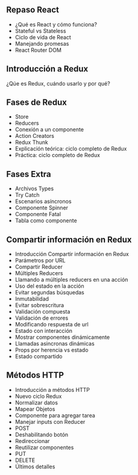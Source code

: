 ## Repaso React
  - ¿Qué es React y cómo funciona?
  - Stateful vs Stateless
  - Ciclo de vida de React
  - Manejando promesas
  - React Router DOM
## Introducción a Redux
¿Qúe es Redux, cuándo usarlo y por qué?
## Fases de Redux
- Store
- Reducers
- Conexión a un componente
- Action Creators
- Redux Thunk
- Explicación teórica: ciclo completo de Redux
- Práctica: ciclo completo de Redux
## Fases Extra
- Archivos Types
- Try Catch
- Escenarios asíncronos
- Componente Spinner
- Componente Fatal
- Tabla como componente
## Compartir información en Redux
- Introducción Compartir información en Redux
- Parámetros por URL
- Compartir Reducer
- Múltiples Reducers
- Llamando a múltiples reducers en una acción
- Uso del estado en la acción
- Evitar segundas búsquedas
- Inmutabilidad
- Evitar sobrescritura
- Validación compuesta
- Validación de errores
- Modificando respuesta de url
- Estado con interacción
- Mostrar componentes dinámicamente
- Llamadas asincronas dinámicas
- Props por herencia vs estado
- Estado compartido
## Métodos HTTP
- Introducción a métodos HTTP
- Nuevo ciclo Redux
- Normalizar datos
- Mapear Objetos
- Componente para agregar tarea
- Manejar inputs con Reducer
- POST
- Deshabilitando botón
- Redireccionar
- Reutilizar componentes
- PUT
- DELETE
- Últimos detalles
